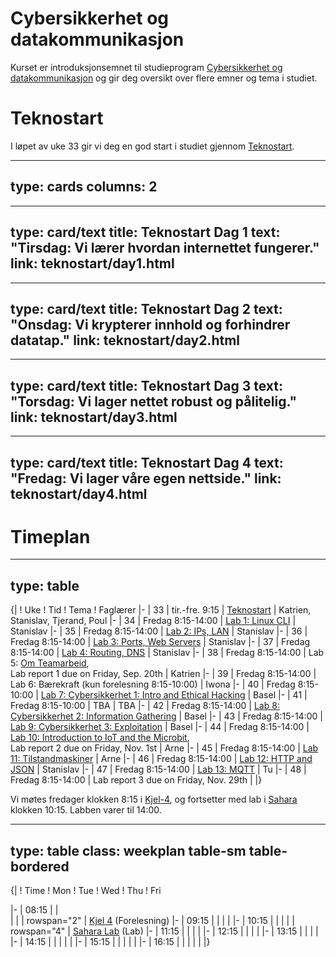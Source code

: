 # Cybersikkerhet og datakommunikasjon

Kurset er introduksjonsemnet til studieprogram [Cybersikkerhet og datakommunikasjon](https://www.ntnu.no/studier/mtkom) og gir deg oversikt over flere emner og tema i studiet.



# Teknostart

I løpet av uke 33 gir vi deg en god start i studiet gjennom [Teknostart](teknostart/index.html). 

---
type: cards
columns: 2
---


---
type: card/text
title: Teknostart Dag 1
text: "Tirsdag: Vi lærer hvordan internettet fungerer."
link: teknostart/day1.html
---

---
type: card/text
title: Teknostart Dag 2
text: "Onsdag: Vi krypterer innhold og forhindrer datatap."
link: teknostart/day2.html
---

---
type: card/text
title: Teknostart Dag 3
text: "Torsdag: Vi lager nettet robust og pålitelig."
link: teknostart/day3.html
---

---
type: card/text
title: Teknostart Dag 4
text: "Fredag: Vi lager våre egen nettside."
link: teknostart/day4.html
---




# Timeplan

---
type: table
---
{|
! Uke
! Tid
! Tema
! Faglærer
|-
| 33
| tir.-fre. 9:15
| [Teknostart](teknostart/index.html)
| Katrien, Stanislav, Tjerand, Poul
|-
| 34
| Fredag 8:15-14:00
| [Lab 1: Linux CLI](unit-cli/index.html)
| Stanislav
|-
| 35
| Fredag 8:15-14:00
| [Lab 2: IPs, LAN](unit-net1/index.html)
| Stanislav
|-
| 36
| Fredag 8:15-14:00
| [Lab 3: Ports, Web Servers](unit-net2/index.html)
| Stanislav
|-
| 37
| Fredag 8:15-14:00
| [Lab 4: Routing, DNS](unit-net3/index.html)
| Stanislav
|-
| 38
| Fredag 8:15-14:00
| Lab 5: [Om Teamarbeid](unit-teamwork/index.html), <br/>Lab report 1 due on Friday, Sep. 20th
| Katrien
|-
| 39
| Fredag 8:15-14:00
| Lab 6: Bærekraft (kun forelesning 8:15-10:00)
| Iwona
|-
| 40
| Fredag 8:15-10:00
| [Lab 7: Cybersikkerhet 1: Intro and Ethical Hacking](unit-cs1/index.html)
| Basel
|-
| 41
| Fredag 8:15-10:00
| TBA
| TBA
|-
| 42
| Fredag 8:15-14:00
| [Lab 8: Cybersikkerhet 2: Information Gathering](unit-cs2/index.html)
| Basel
|-
| 43
| Fredag 8:15-14:00
| [Lab 9: Cybersikkerhet 3: Exploitation](unit-cs3/index.html)
| Basel
|-
| 44
| Fredag 8:15-14:00
| [Lab 10: Introduction to IoT and the Microbit](unit-p1/index.html), <br/>Lab report 2 due on Friday, Nov. 1st
| Arne
|-
| 45
| Fredag 8:15-14:00
| [Lab 11: Tilstandmaskiner](unit-p2/index.html)
| Arne
|-
| 46
| Fredag 8:15-14:00
| [Lab 12: HTTP and JSON](unit-p3/index.html)
| Stanislav
|-
| 47
| Fredag 8:15-14:00
| [Lab 13: MQTT](unit-p4/index.html)
| Tu
|-
| 48
| Fredag 8:15-14:00
| Lab report 3 due on Friday, Nov. 29th
| 
|}


Vi møtes fredager klokken 8:15 i [Kjel-4](https://link.mazemap.com/QO2zpqJ0), og fortsetter med lab i [Sahara](https://link.mazemap.com/pR24A3cf) klokken 10:15. Labben varer til 14:00. 

---
type: table
class: weekplan table-sm table-bordered
---
{|
! Time
! Mon
! Tue
! Wed
! Thu
! Fri

|-
| 08:15
| 
|  
|
|
| rowspan="2" | [Kjel 4](https://link.mazemap.com/QO2zpqJ0) (Forelesning)
|-
| 09:15
| 
|
|
|
|-
| 10:15
| 
|
|
|
| rowspan="4" | [Sahara Lab](https://link.mazemap.com/pR24A3cf) (Lab) 
|-
| 11:15
|
|
| 
|
|-
| 12:15
|
|
|
|
|-
| 13:15
|
|
|
| 
|-
| 14:15
|
|
|
|
|
|-
| 15:15
|
|
|
|
|
|-
| 16:15
|
|
|
|
|
|}
